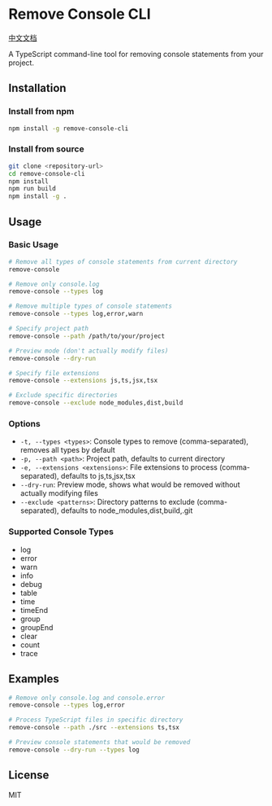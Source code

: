 # Remove Console CLI

[中文文档](./README_CN.md)

A TypeScript command-line tool for removing console statements from your project.

## Installation

### Install from npm
```bash
npm install -g remove-console-cli
```

### Install from source
```bash
git clone <repository-url>
cd remove-console-cli
npm install
npm run build
npm install -g .
```

## Usage

### Basic Usage

```bash
# Remove all types of console statements from current directory
remove-console

# Remove only console.log
remove-console --types log

# Remove multiple types of console statements
remove-console --types log,error,warn

# Specify project path
remove-console --path /path/to/your/project

# Preview mode (don't actually modify files)
remove-console --dry-run

# Specify file extensions
remove-console --extensions js,ts,jsx,tsx

# Exclude specific directories
remove-console --exclude node_modules,dist,build
```

### Options

- `-t, --types <types>`: Console types to remove (comma-separated), removes all types by default
- `-p, --path <path>`: Project path, defaults to current directory
- `-e, --extensions <extensions>`: File extensions to process (comma-separated), defaults to js,ts,jsx,tsx
- `--dry-run`: Preview mode, shows what would be removed without actually modifying files
- `--exclude <patterns>`: Directory patterns to exclude (comma-separated), defaults to node_modules,dist,build,.git

### Supported Console Types

- log
- error
- warn
- info
- debug
- table
- time
- timeEnd
- group
- groupEnd
- clear
- count
- trace

## Examples

```bash
# Remove only console.log and console.error
remove-console --types log,error

# Process TypeScript files in specific directory
remove-console --path ./src --extensions ts,tsx

# Preview console statements that would be removed
remove-console --dry-run --types log
```

## License

MIT